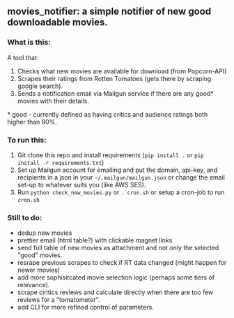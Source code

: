 ## movies_notifier: a simple notifier of new good downloadable movies.

### What is this:
A tool that:
1. Checks what new movies are available for download (from Popcorn-API)
2. Scrapes their ratings from Rotten Tomatoes (gets there by scraping google search).
3. Sends a notification email via Mailgun service if there are any good* movies with their details.

\* good - currently defined as having critics and audience ratings both higher than 80%.


### To run this:
1. Git clone this repo and install requirements (`pip install .` or `pip install -r requirements.txt`)
2. Set up Mailgun account for emailing and put the domain, api-key, and recipients in a json in your `~/.mailgun/mailgun.json` or change the email set-up to whatever suits you (like AWS SES).
4. Run `python check_new_movies.py` or `. cron.sh` or setup a cron-job to run `cron.sh`


### Still to do:
* dedup new movies
* prettier email (html table?) with clickable magnet links
* send full table of new movies as attachment and not only the selected "good" movies.
* resrape previous scrapes to check if RT data changed (might happen for newer movies)
* add more sophisitcated movie selection logic (perhaps some tiers of relevance).
* scrape ciritics reviews and calculate directly when there are too few reviews for a "tomatometer".
* add CLI for more refined control of parameters.
